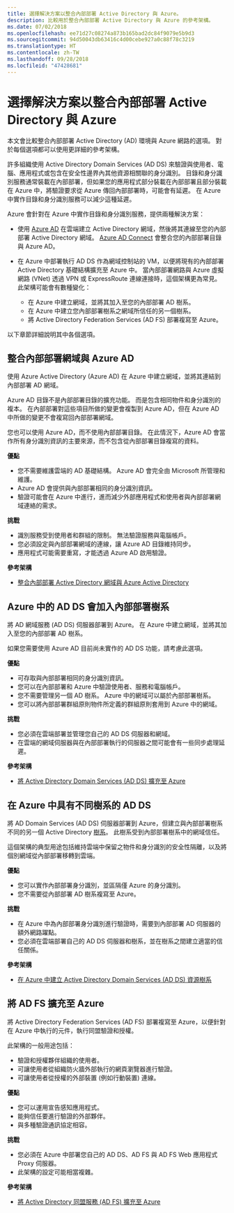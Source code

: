 ```yaml
---
title: 選擇解決方案以整合內部部署 Active Directory 與 Azure。
description: 比較用於整合內部部署 Active Directory 與 Azure 的參考架構。
ms.date: 07/02/2018
ms.openlocfilehash: ee71d27c08274a873b165bad2dc84f9079e5b9d3
ms.sourcegitcommit: 94d50043db63416c4d00cebe927a0c88f78c3219
ms.translationtype: HT
ms.contentlocale: zh-TW
ms.lasthandoff: 09/28/2018
ms.locfileid: "47428681"
---
```

# <a name="choose-a-solution-for-integrating-on-premises-active-directory-with-azure"></a>選擇解決方案以整合內部部署 Active Directory 與 Azure

本文會比較整合內部部署 Active Directory (AD) 環境與 Azure 網路的選項。 對於每個選項都可以使用更詳細的參考架構。

許多組織使用 Active Directory Domain Services (AD DS) 來驗證與使用者、電腦、應用程式或包含在安全性邊界內其他資源相關聯的身分識別。 目錄和身分識別服務通常裝載在內部部署，但如果您的應用程式部分裝載在內部部署且部分裝載在 Azure 中，將驗證要求從 Azure 傳回內部部署時，可能會有延遲。 在 Azure 中實作目錄和身分識別服務可以減少這種延遲。

Azure 會針對在 Azure 中實作目錄和身分識別服務，提供兩種解決方案： 

* 使用 [Azure AD][azure-active-directory] 在雲端建立 Active Directory 網域，然後將其連線至您的內部部署 Active Directory 網域。 [Azure AD Connect][azure-ad-connect] 會整合您的內部部署目錄與 Azure AD。

* 在 Azure 中部署執行 AD DS 作為網域控制站的 VM，以便將現有的內部部署 Active Directory 基礎結構擴充至 Azure 中。 當內部部署網路與 Azure 虛擬網路 (VNet) 透過 VPN 或 ExpressRoute 連線連接時，這個架構更為常見。 此架構可能會有數種變化： 

    - 在 Azure 中建立網域，並將其加入至您的內部部署 AD 樹系。
    - 在 Azure 中建立您內部部署樹系之網域所信任的另一個樹系。
    - 將 Active Directory Federation Services (AD FS) 部署複寫至 Azure。 

以下章節詳細說明其中各個選項。

## <a name="integrate-your-on-premises-domains-with-azure-ad"></a>整合內部部署網域與 Azure AD

使用 Azure Active Directory (Azure AD) 在 Azure 中建立網域，並將其連結到內部部署 AD 網域。 

Azure AD 目錄不是內部部署目錄的擴充功能。 而是包含相同物件和身分識別的複本。 在內部部署對這些項目所做的變更會複製到 Azure AD，但在 Azure AD 中所做的變更不會複寫回內部部署網域。

您也可以使用 Azure AD，而不使用內部部署目錄。 在此情況下，Azure AD 會當作所有身分識別資訊的主要來源，而不包含從內部部署目錄複寫的資料。

**優點**

* 您不需要維護雲端的 AD 基礎結構。 Azure AD 會完全由 Microsoft 所管理和維護。
* Azure AD 會提供與內部部署相同的身分識別資訊。
* 驗證可能會在 Azure 中進行，進而減少外部應用程式和使用者與內部部署網域連絡的需求。

**挑戰**

* 識別服務受到使用者和群組的限制。 無法驗證服務與電腦帳戶。
* 您必須設定與內部部署網域的連線，讓 Azure AD 目錄維持同步。 
* 應用程式可能需要重寫，才能透過 Azure AD 啟用驗證。

**參考架構**

- [整合內部部署 Active Directory 網域與 Azure Active Directory][aad]

## <a name="ad-ds-in-azure-joined-to-an-on-premises-forest"></a>Azure 中的 AD DS 會加入內部部署樹系

將 AD 網域服務 (AD DS) 伺服器部署到 Azure。 在 Azure 中建立網域，並將其加入至您的內部部署 AD 樹系。 

如果您需要使用 Azure AD 目前尚未實作的 AD DS 功能，請考慮此選項。 

**優點**

* 可存取與內部部署相同的身分識別資訊。
* 您可以在內部部署和 Azure 中驗證使用者、服務和電腦帳戶。
* 您不需要管理另一個 AD 樹系。 Azure 中的網域可以屬於內部部署樹系。
* 您可以將內部部署群組原則物件所定義的群組原則套用到 Azure 中的網域。

**挑戰**

* 您必須在雲端部署並管理您自己的 AD DS 伺服器和網域。
* 在雲端的網域伺服器與在內部部署執行的伺服器之間可能會有一些同步處理延遲。

**參考架構**

- [將 Active Directory Domain Services (AD DS) 擴充至 Azure][ad-ds]

## <a name="ad-ds-in-azure-with-a-separate-forest"></a>在 Azure 中具有不同樹系的 AD DS

將 AD Domain Services (AD DS) 伺服器部署到 Azure，但建立與內部部署樹系不同的另一個 Active Directory [樹系][ad-forest-defn]。 此樹系受到內部部署樹系中的網域信任。

這個架構的典型用途包括維持雲端中保留之物件和身分識別的安全性隔離，以及將個別網域從內部部署移轉到雲端。

**優點**

* 您可以實作內部部署身分識別，並區隔僅 Azure 的身分識別。
* 您不需要從內部部署 AD 樹系複寫至 Azure。

**挑戰**

* 在 Azure 中為內部部署身分識別進行驗證時，需要到內部部署 AD 伺服器的額外網路躍點。
* 您必須在雲端部署自己的 AD DS 伺服器和樹系，並在樹系之間建立適當的信任關係。

**參考架構**

- [在 Azure 中建立 Active Directory Domain Services (AD DS) 資源樹系][ad-ds-forest]

## <a name="extend-ad-fs-to-azure"></a>將 AD FS 擴充至 Azure

將 Active Directory Federation Services (AD FS) 部署複寫至 Azure，以便針對在 Azure 中執行的元件，執行同盟驗證和授權。 

此架構的一般用途包括：

* 驗證和授權夥伴組織的使用者。
* 可讓使用者從組織防火牆外部執行的網頁瀏覽器進行驗證。
* 可讓使用者從授權的外部裝置 (例如行動裝置) 連線。 

**優點**

* 您可以運用宣告感知應用程式。
* 能夠信任要進行驗證的外部夥伴。
* 與多種驗證通訊協定相容。

**挑戰**

* 您必須在 Azure 中部署您自己的 AD DS、AD FS 與 AD FS Web 應用程式 Proxy 伺服器。
* 此架構的設定可能相當複雜。

**參考架構**

- [將 Active Directory 同盟服務 (AD FS) 擴充至 Azure][adfs]

<!-- links -->

[aad]: ./azure-ad.md
[ad-ds]: ./adds-extend-domain.md
[ad-ds-forest]: ./adds-forest.md
[ad-forest-defn]: /windows/desktop/AD/forests
[adfs]: ./adfs.md

[azure-active-directory]: /azure/active-directory-domain-services/active-directory-ds-overview
[azure-ad-connect]: /azure/active-directory/hybrid/whatis-hybrid-identity
